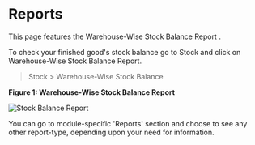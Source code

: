 # Reports

<p class="lead"> This page features the Warehouse-Wise Stock Balance Report .</p> 


To check your finished good's stock balance go to Stock and click on Warehouse-Wise Stock Balance Report.

> Stock > Warehouse-Wise Stock Balance


__Figure 1: Warehouse-Wise Stock Balance Report__

![Stock Balance Report](/assets/erpnext_org/images/erpnext/m-t-s-warehouse-wise-balance.png)

You can go to module-specific 'Reports' section and choose to see any other report-type, depending upon your need for information. 
